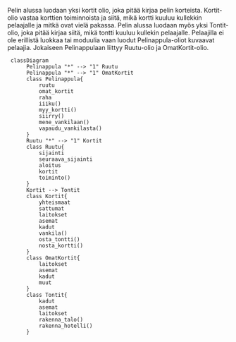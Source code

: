 Pelin alussa luodaan yksi kortit olio, joka pitää kirjaa pelin korteista. Kortit-olio vastaa korttien toiminnoista ja siitä,
mikä kortti kuuluu kullekkin pelaajalle ja mitkä ovat vielä pakassa. Pelin alussa luodaan myös yksi Tontit-olio, joka pitää
kirjaa siitä, mikä tontti kuuluu kullekin pelaajalle.
Pelaajilla ei ole erillistä luokkaa tai moduulia vaan luodut Pelinappula-oliot kuvaavat pelaajia.
Jokaiseen Pelinappulaan liittyy Ruutu-olio ja OmatKortit-olio.

```mermaid
 classDiagram
      Pelinappula "*" --> "1" Ruutu
      Pelinappula "*" --> "1" OmatKortit
      class Pelinappula{
          ruutu
          omat_kortit
          raha
          iiiku()
          myy_kortti()
          siirry()
          mene_vankilaan()
          vapaudu_vankilasta()
      }
      Ruutu "*" --> "1" Kortit
      class Ruutu{
          sijainti
          seuraava_sijainti
          aloitus
          kortit
          toiminto()
      }
      Kortit --> Tontit
      class Kortit{
          yhteismaat
          sattumat
          laitokset
          asemat
          kadut
          vankila()
          osta_tontti()
          nosta_kortti()
      }
      class OmatKortit{
          laitokset
          asemat
          kadut
          muut
      }
      class Tontit{
          kadut
          asemat
          laitokset
          rakenna_talo()
          rakenna_hotelli()
      }
```


